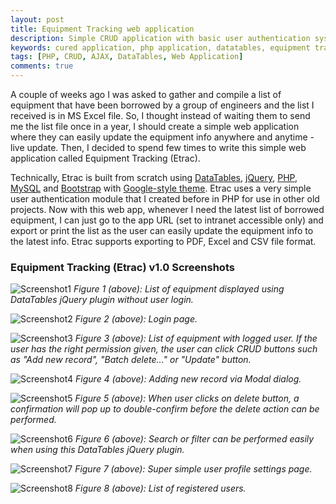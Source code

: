 ```yaml
---
layout: post
title: Equipment Tracking web application
description: Simple CRUD application with basic user authentication system for internal equipment tracking.
keywords: cured application, php application, datatables, equipment tracking web app, crud ajax web application
tags: [PHP, CRUD, AJAX, DataTables, Web Application]
comments: true
---
```


A couple of weeks ago I was asked to gather and compile a list of equipment that have been borrowed by a group of engineers and the list I received is in MS Excel file. So, I thought instead of waiting them to send me the list file once in a year, I should create a simple web application where they can easily update the equipment info anywhere and anytime - live update. Then, I decided to spend few times to write this simple web application called Equipment Tracking (Etrac).

Technically, Etrac is built from scratch using [DataTables](https://datatables.net/), [jQuery](https://jquery.com/), [PHP](http://php.net/), [MySQL](https://www.mysql.com/) and [Bootstrap](http://getbootstrap.com/) with [Google-style theme](https://todc.github.io/todc-bootstrap/). Etrac uses a very simple user authentication module that I created before in PHP for use in other old projects. Now with this web app, whenever I need the latest list of borrowed equipment, I can just go to the app URL (set to intranet accessible only) and export or print the list as the user can easily update the equipment info to the latest info. Etrac supports exporting to PDF, Excel and CSV file format.

### Equipment Tracking (Etrac) v1.0 Screenshots

![Screenshot1](http://i.imgur.com/dzJf6Wy.png)
*Figure 1 (above): List of equipment displayed using DataTables jQuery plugin without user login.*

![Screenshot2](http://i.imgur.com/U0KobRL.png)
*Figure 2 (above): Login page.*

![Screenshot3](http://i.imgur.com/Lsx4JkX.png)
*Figure 3 (above): List of equipment with logged user. If the user has the right permission given, the user can click CRUD buttons such as "Add new record", "Batch delete..." or "Update" button.*

![Screenshot4](http://i.imgur.com/xyXCltl.png)
*Figure 4 (above): Adding new record via Modal dialog.*

![Screenshot5](http://i.imgur.com/s2Sud2z.png)
*Figure 5 (above): When user clicks on delete button, a confirmation will pop up to double-confirm before the delete action can be performed.*

![Screenshot6](http://i.imgur.com/ulkAEDG.png)
*Figure 6 (above): Search or filter can be performed easily when using this DataTables jQuery plugin.*

![Screenshot7](http://i.imgur.com/TTdjjVV.png)
*Figure 7 (above): Super simple user profile settings page.*

![Screenshot8](http://i.imgur.com/sluB9Lk.png)
*Figure 8 (above): List of registered users.*
